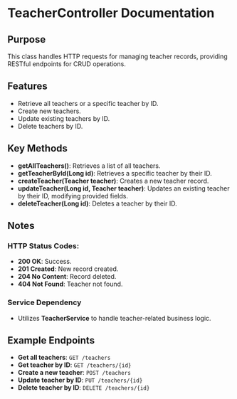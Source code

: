 # TeacherController Documentation

## Purpose

This class handles HTTP requests for managing teacher records, providing RESTful endpoints for CRUD operations.

## Features

- Retrieve all teachers or a specific teacher by ID.
- Create new teachers.
- Update existing teachers by ID.
- Delete teachers by ID.

## Key Methods

- **getAllTeachers()**: Retrieves a list of all teachers.
- **getTeacherById(Long id)**: Retrieves a specific teacher by their ID.
- **createTeacher(Teacher teacher)**: Creates a new teacher record.
- **updateTeacher(Long id, Teacher teacher)**: Updates an existing teacher by their ID, modifying provided fields.
- **deleteTeacher(Long id)**: Deletes a teacher by their ID.

## Notes

### HTTP Status Codes:

- **200 OK**: Success.
- **201 Created**: New record created.
- **204 No Content**: Record deleted.
- **404 Not Found**: Teacher not found.

### Service Dependency

- Utilizes **TeacherService** to handle teacher-related business logic.

## Example Endpoints

- **Get all teachers**: `GET /teachers`
- **Get teacher by ID**: `GET /teachers/{id}`
- **Create a new teacher**: `POST /teachers`
- **Update teacher by ID**: `PUT /teachers/{id}`
- **Delete teacher by ID**: `DELETE /teachers/{id}`

